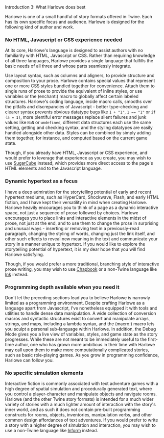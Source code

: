 Introduction 3: What Harlowe does best

Harlowe is one of a small handful of story formats offered in Twine. Each has its own specific focus and audience. Harlowe is designed for the following kind of author and work.

### No HTML, Javascript or CSS experience needed

At its core, Harlowe's language is designed to assist authors with no familiarity with HTML, Javascript or CSS. Rather than requiring knowledge of all three languages, Harlowe provides a single language that fulfills the basic needs of all three and whose parts seamlessly integrate.

Use layout syntax, such as columns and aligners, to provide structure and composition to your prose. Harlowe contains special values that represent one or more CSS styles bundled together for convenience. Attach them to single runs of prose to provide the equivalent of inline styles, or use variables or the (enchant:) macro to globally affect certain labeled structures. Harlowe's coding language, inside macro calls, smooths over the pitfalls and discrepancies of Javascript - better type-checking and clearer syntax prevents obvious datatype bugs like `1 + "1"`, `1 == "1"` or `if (a = 1)`, more plentiful error messages replace silent failures and junk values like `NaN` or `undefined`, different data structures each use the same setting, getting and checking syntax, and the styling datatypes are easily handled alongside other data. Styles can be combined by simply adding them together, for instance, and computed based on the current game state.

Though, if you already have HTML, Javascript or CSS experience, and would prefer to leverage that experience as you create, you may wish to use [SugarCube](https://www.motoslave.net/sugarcube/2/) instead, which provides more direct access to the page's HTML elements and to the Javascript language.

### Dynamic hypertext as a focus

I have a deep admiration for the storytelling potential of early and recent hypertext mediums, such as HyperCard, Shockwave, Flash, and early HTML fiction, and I have kept their versatility in mind when creating Harlowe. Harlowe heavily encourages you to think of a page as a dynamic interactive space, not just a sequence of prose followed by choices. Harlowe encourages you to place links and interactive elements in the midst of prose, not just at the end, and to use them to change the prose in surprising and unusual ways - inserting or removing text in a previously-read paragraph, changing the styling of words, changing just the link itself, and other such effects to reveal new meaning in the text and communicate your story in a manner unique to hypertext. If you would like to explore the storytelling potential of hypertext, it is my dear hope that you will find Harlowe satisfying.

Though, if you would prefer a more traditional, branching style of interactive prose writing, you may wish to use [Chapbook](https://klembot.github.io/chapbook/guide/) or a non-Twine language like [Ink](https://www.inklestudios.com/ink/) instead.

### Programming depth available when you need it

Don't let the preceding sections lead you to believe Harlowe is narrowly limited as a programming environment. Despite crafting Harlowe as a language apart from Javascript, I've nonetheless equipped it with tools and utilities to handle dense data manipulation. A wide collection of conversion macros and syntactic structures exist to convert and manipulate arrays, strings, and maps, including a lambda syntax, and the (macro:) macro lets you sculpt a personal sub-language within Harlowe. In addition, the Debug Mode gives you a live view of variables, styles, and game state as the story progresses. While these are not meant to be immediately useful to the first-time author, one who has grown more ambitious in their time with Harlowe may call upon them to make more computationally complicated stories, such as basic role-playing games. As you grow in programming confidence, Harlowe can follow you.

### No specific simulation elements

Interactive fiction is commonly associated with text adventure games with a high degree of spatial simulation and procedurally generated text, where you control a player-character and manipulate objects and navigate rooms. Harlowe (and the other Twine story formats) is intended for a much wider variety of stories with a much lighter amount of interaction with the story's inner world, and as such it does not contain pre-built programming constructs for rooms, objects, inventories, manipulation verbs, and other common design affordances of text adventures. If you would prefer to write a story with a higher degree of simulation and interaction, you may wish to use a non-Twine language like [Inform](http://inform7.com/) instead.
